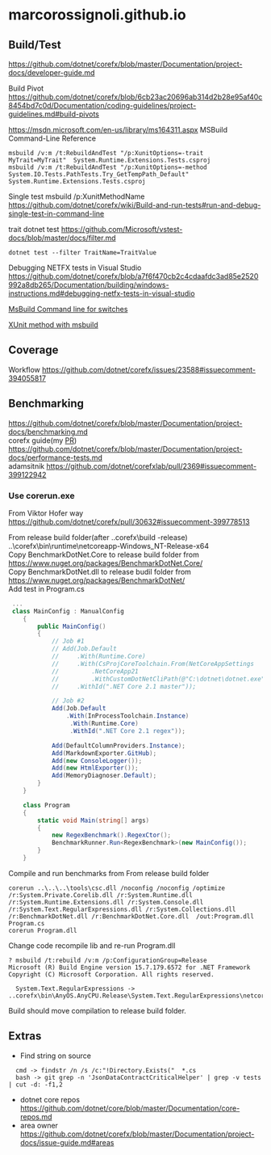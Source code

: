 # marcorossignoli.github.io

## Build/Test


https://github.com/dotnet/corefx/blob/master/Documentation/project-docs/developer-guide.md

Build Pivot https://github.com/dotnet/corefx/blob/6cb23ac20696ab314d2b28e95af40c8454bd7c0d/Documentation/coding-guidelines/project-guidelines.md#build-pivots

https://msdn.microsoft.com/en-us/library/ms164311.aspx MSBuild Command-Line Reference

```
msbuild /v:m /t:RebuildAndTest "/p:XunitOptions=-trait MyTrait=MyTrait"  System.Runtime.Extensions.Tests.csproj
msbuild /v:m /t:RebuildAndTest "/p:XunitOptions=-method System.IO.Tests.PathTests.Try_GetTempPath_Default"  System.Runtime.Extensions.Tests.csproj
```

Single test msbuild /p:XunitMethodName https://github.com/dotnet/corefx/wiki/Build-and-run-tests#run-and-debug-single-test-in-command-line

trait dotnet test https://github.com/Microsoft/vstest-docs/blob/master/docs/filter.md
```
dotnet test --filter TraitName=TraitValue
```

Debugging NETFX tests in Visual Studio https://github.com/dotnet/corefx/blob/a7f6f470cb2c4cdaafdc3ad85e2520992a8db265/Documentation/building/windows-instructions.md#debugging-netfx-tests-in-visual-studio  

[MsBuild Command line for switches](https://msdn.microsoft.com/en-us/library/ms164311.aspx)  

[XUnit method with msbuild](https://github.com/dotnet/buildtools/blob/master/Documentation/test-targets-usage.md#run-a-single-xunit-method)  

## Coverage

Workflow https://github.com/dotnet/corefx/issues/23588#issuecomment-394055817

## Benchmarking

https://github.com/dotnet/corefx/blob/master/Documentation/project-docs/benchmarking.md  
corefx guide(my [PR](https://github.com/dotnet/coreclr/pull/18524#issuecomment-398237008)) https://github.com/dotnet/corefx/blob/master/Documentation/project-docs/performance-tests.md  
adamsitnik https://github.com/dotnet/corefxlab/pull/2369#issuecomment-399122942

### Use corerun.exe

From Viktor Hofer way https://github.com/dotnet/corefx/pull/30632#issuecomment-399778513

From release build folder(after ..corefx\build -release) ..\corefx\bin\runtime\netcoreapp-Windows_NT-Release-x64  
Copy BenchmarkDotNet.Core to release build folder from https://www.nuget.org/packages/BenchmarkDotNet.Core/  
Copy BenchmarkDotNet.dll to release budil folder from https://www.nuget.org/packages/BenchmarkDotNet/  
Add test in Program.cs
```cs
 ...
 class MainConfig : ManualConfig
    {
        public MainConfig()
        {
            // Job #1
            // Add(Job.Default
            //     .With(Runtime.Core)
            //     .With(CsProjCoreToolchain.From(NetCoreAppSettings
            //         .NetCoreApp21
            //         .WithCustomDotNetCliPath(@"C:\dotnet\dotnet.exe", "OutOfProcessToolchain")))
            //     .WithId(".NET Core 2.1 master"));

            // Job #2
            Add(Job.Default
                .With(InProcessToolchain.Instance)
                 .With(Runtime.Core)
                 .WithId(".NET Core 2.1 regex"));

            Add(DefaultColumnProviders.Instance);
            Add(MarkdownExporter.GitHub);
            Add(new ConsoleLogger());
            Add(new HtmlExporter());
            Add(MemoryDiagnoser.Default);
        }
    }

    class Program
    {
        static void Main(string[] args)
        {
            new RegexBenchmark().RegexCtor();
            BenchmarkRunner.Run<RegexBenchmark>(new MainConfig());
        }
    }
```
Compile and run benchmarks from From release build folder
```
corerun ..\..\..\tools\csc.dll /noconfig /noconfig /optimize /r:System.Private.Corelib.dll /r:System.Runtime.dll /r:System.Runtime.Extensions.dll /r:System.Console.dll /r:System.Text.RegularExpressions.dll /r:System.Collections.dll /r:BenchmarkDotNet.dll /r:BenchmarkDotNet.Core.dll  /out:Program.dll Program.cs
corerun Program.dll
```

Change code recompile lib and re-run Program.dll 
```
? msbuild /t:rebuild /v:m /p:ConfigurationGroup=Release
Microsoft (R) Build Engine version 15.7.179.6572 for .NET Framework
Copyright (C) Microsoft Corporation. All rights reserved.

  System.Text.RegularExpressions -> ..corefx\bin\AnyOS.AnyCPU.Release\System.Text.RegularExpressions\netcoreapp\System.Text.RegularExpressions.dll
```

Build should move compilation to release build folder.

## Extras

* Find string on source
```
  cmd -> findstr /n /s /c:"!Directory.Exists("  *.cs  
  bash -> git grep -n 'JsonDataContractCriticalHelper' | grep -v tests | cut -d: -f1,2 
```

* dotnet core repos https://github.com/dotnet/core/blob/master/Documentation/core-repos.md
* area owner https://github.com/dotnet/corefx/blob/master/Documentation/project-docs/issue-guide.md#areas



